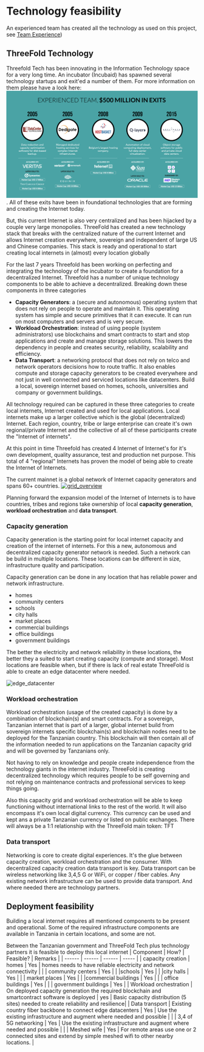 # Technology feasibility

An experienced team has created all the technology as used on this project, see [Team Experience](../../threefold_team/experience.md))

## ThreeFold Technology

Threefold Tech has been innovating in the Information Technology space for a very long time.  An incubator (Incubaid) has spawned several technology startups and exit'ed a number of them.  For more information on them please have a look here:
![here](img/exits.png). 
All of these exits have been in foundational technologies that are forming and creating the Internet today.

But, this current Internet is also very centralized and has been hijacked by a couple very large monopolies.  ThreeFold has created a new technology stack that breaks with the centralized nature of the current Internet and allows Internet creation everywhere, sovereign and independent of large US and Chinese companies.  This stack is ready and operational to start creating local internets in (almost) every location globally

For the last 7 years Threefold has been working on perfecting and integrating the technology of the incubator to create a foundation for a decentralized Internet. Threefold has a number of unique technology components to be able to achieve a decentralized.  Breaking down these components in three categories 
- **Capacity Generators**: a (secure and autonomous) operating system that does not rely on people to operate and maintain it. This operating system has simple and secure primitives that it can execute.  It can run on most computers and servers and is very secure.
- **Workload Orchestration**: instead of using people (system administrators) use blockchains and smart contracts to start and stop applications and create and manage storage solutions.  This lowers the dependency in people and creates security, reliability, scalability and efficiency.
- **Data Transport**: a networking protocol that does not rely on telco and network operators decisions how to route traffic.  It also enables compute and storage capacity generators to be created everywhere and not just in well connected and serviced locations like datacenters.  Build a local, sovereign internet based on homes, schools, universities and company or government buildings.

All technology required can be captured in these three categories to create local internets, Internet created and used for local applications.  Local internets make up a larger collective which is the global (decentralized) Internet.  Each region, country, tribe or large enterprise can create it's own regional/private Internet and the collective of all of these participants create the "Internet of internets".

At this point in time Threefold has created 4 Internet of Internet's for it's own development, quality assurance, test and production net purpose.  This total of 4 "regional" Internets has proven the model of being able to create the Internet of Internets.

The current mainnet is a global network of Internet capacity generators and spans 60+ countries. 
[![grid_overview](img/grid-statistics.png)](dashboard.grid.tf)

Planning forward the expansion model of the Internet of Internets is to have countries, tribes and regions take ownership of local **capacity generation**, **workload orchestration** and **data transport**.

### Capacity generation
Capacity generation is the starting point for local internet capacity and creation of the internet of internets.  For this a new, autonomous and decentralized capacity generator network is needed.  Such a network can be build in multiple locations.  These locations can be different in size, infrastructure quality and participation.

Capacity generation can be done in any location that has reliable power and network infrastructure.  
- homes
- community centers
- schools
- city halls
- market places 
- commercial buildings
- office buildings
- government buildings

The better the electricity and network reliability in these locations, the better they a suited to start creating capacity (compute and storage).  Most locations are feasible when, but if there is lack of real estate ThreeFold is able to create an edge datacenter where needed.

![edge_datacenter](img/edge_dataacenter.png)

### Workload orchestration
Workload orchestration (usage of the created capacity) is done by a combination of blockchain(s) and smart contracts.  For a sovereign, Tanzanian internet that is part of a larger, global internet build from sovereign internets specific blockchain(s) and blockchain nodes need to be deployed for the Tanzanian country.  This blockchain will then contain all of the information needed to run applications on the Tanzanian capacity grid and will be governed by Tanzanians only.

Not having to rely on knowledge and people create independence from the technology giants in the internet industry.  ThreeFold is creating decentralized technology which requires people to be self governing and not relying on maintenance contracts and professional services to keep things going.

Also this capacity grid and workload orchestration will be able to keep functioning without international links to the rest of the world.  It will also encompass it's own local digital currency.  This currency can be used and kept ans a private Tanzanian currency or listed on public exchanges.  There will always be a 1:1 relationship with the ThreeFold main token: TFT

### Data transport
Networking is core to create digital experiences.  It's the glue between capacity creation, workload orchestration and the consumer.  With decentralized capacity creation data transport is key.  Data transport can be wireless networking like 3,4,5 G or WiFi, or copper / fiber cables.  Any existing network infrastructure can be used to provide data transport. And where needed there are technology partners.

## Deployment feasibility

Building a local internet requires all mentioned components to be present and operational.  Some of the required infrastructure components are available in Tanzania in certain locations, and some are not.

Between the Tanzanian government and ThreeFold Tech plus technology partners it is feasible to deploy this local internet
|  Component | How? | Feasible? | Remarks |
| ------ | ------ | ------ | ----- |
| capacity creation | homes | Yes |  homes needs to have reliable electricity and network connectivity  |
|  | community centers | Yes |
|  |schools | Yes |
|  |city halls | Yes |
|  | market places | Yes |
|  |commercial buildings | Yes |
|  | office buildings | Yes |
|  | government buildings | Yes |
| Workload orchestration | On deployed capacity generation the required blockchain and smartcontract software is deployed | yes | Basic capacity distribution (5 sites) needed to create reliability and resilience| 
| Data transport | Existing country fiber  backbone to connect edge datacenters | Yes | Use the existing infrastructure and augment where needed and possible |
| | 3,4 of 5G networking | Yes | Use the existing infrastructure and augment where needed and possible |
| | Meshed wife | Yes | For remote areas use one or 2 connected sites and extend by simple meshed wifi to other nearby locations. |